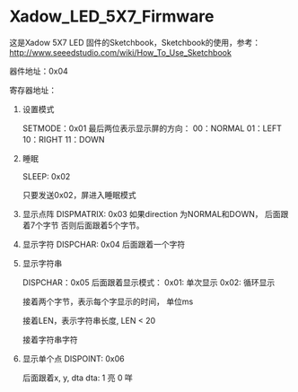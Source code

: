 Xadow_LED_5X7_Firmware
======================

这是Xadow 5X7 LED 固件的Sketchbook，Sketchbook的使用，参考：http://www.seeedstudio.com/wiki/How_To_Use_Sketchbook

器件地址：0x04

寄存器地址：

1. 设置模式

     SETMODE：0x01
     最后两位表示显示屏的方向：
     00：NORMAL
     01：LEFT
     10：RIGHT
     11：DOWN

2. 睡眠

     SLEEP: 0x02
     
     只要发送0x02，屏进入睡眠模式

3. 显示点阵
     DISPMATRIX: 0x03
     如果direction 为NORMAL和DOWN， 后面跟着7个字节
     否则后面跟着5个字节。

4. 显示字符
     DISPCHAR: 0x04
     后面跟着一个字符

5. 显示字符串

     DISPCHAR：0x05
     后面跟着显示模式：
     0x01: 单次显示
     0x02: 循环显示

     接着两个字节，表示每个字显示的时间， 单位ms

     接着LEN，表示字符串长度, LEN < 20

     接着字符串字符

6. 显示单个点
     DISPOINT: 0x06

     后面跟着x, y, dta
     dta: 1 亮
            0 咩   
     


